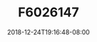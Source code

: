 ---
title: F6026147
date: 2018-12-24T19:16:48-08:00
draft: false
location: Utah
img_url: https://d17enza3bfujl8.cloudfront.net/f6026147.jpg
original_fn: DSCF0791.jpg
tags:
- Utah
- landscapes

---